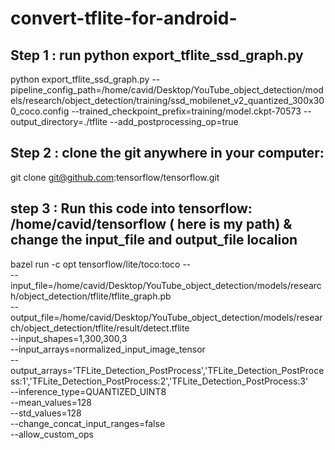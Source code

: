 # convert-tflite-for-android-
## Step 1 : run python export_tflite_ssd_graph.py 
python export_tflite_ssd_graph.py --pipeline_config_path=/home/cavid/Desktop/YouTube_object_detection/models/research/object_detection/training/ssd_mobilenet_v2_quantized_300x300_coco.config --trained_checkpoint_prefix=training/model.ckpt-70573  --output_directory=./tflite --add_postprocessing_op=true

## Step 2 : clone the git anywhere in your computer:
git clone git@github.com:tensorflow/tensorflow.git 


## step 3 : Run this code into tensorflow: /home/cavid/tensorflow ( here is my path) & change the input_file and output_file localion

bazel  run -c opt  tensorflow/lite/toco:toco -- \
--input_file=/home/cavid/Desktop/YouTube_object_detection/models/research/object_detection/tflite/tflite_graph.pb \
--output_file=/home/cavid/Desktop/YouTube_object_detection/models/research/object_detection/tflite/result/detect.tflite \
--input_shapes=1,300,300,3 \
--input_arrays=normalized_input_image_tensor \
--output_arrays='TFLite_Detection_PostProcess','TFLite_Detection_PostProcess:1','TFLite_Detection_PostProcess:2','TFLite_Detection_PostProcess:3' \
--inference_type=QUANTIZED_UINT8 \
--mean_values=128 \
--std_values=128 \
--change_concat_input_ranges=false \
--allow_custom_ops


